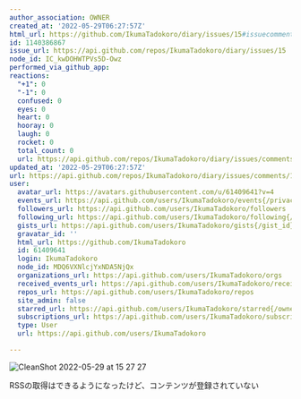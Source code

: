 ```yaml
---
author_association: OWNER
created_at: '2022-05-29T06:27:57Z'
html_url: https://github.com/IkumaTadokoro/diary/issues/15#issuecomment-1140386867
id: 1140386867
issue_url: https://api.github.com/repos/IkumaTadokoro/diary/issues/15
node_id: IC_kwDOHWTPVs5D-Owz
performed_via_github_app: 
reactions:
  "+1": 0
  "-1": 0
  confused: 0
  eyes: 0
  heart: 0
  hooray: 0
  laugh: 0
  rocket: 0
  total_count: 0
  url: https://api.github.com/repos/IkumaTadokoro/diary/issues/comments/1140386867/reactions
updated_at: '2022-05-29T06:27:57Z'
url: https://api.github.com/repos/IkumaTadokoro/diary/issues/comments/1140386867
user:
  avatar_url: https://avatars.githubusercontent.com/u/61409641?v=4
  events_url: https://api.github.com/users/IkumaTadokoro/events{/privacy}
  followers_url: https://api.github.com/users/IkumaTadokoro/followers
  following_url: https://api.github.com/users/IkumaTadokoro/following{/other_user}
  gists_url: https://api.github.com/users/IkumaTadokoro/gists{/gist_id}
  gravatar_id: ''
  html_url: https://github.com/IkumaTadokoro
  id: 61409641
  login: IkumaTadokoro
  node_id: MDQ6VXNlcjYxNDA5NjQx
  organizations_url: https://api.github.com/users/IkumaTadokoro/orgs
  received_events_url: https://api.github.com/users/IkumaTadokoro/received_events
  repos_url: https://api.github.com/users/IkumaTadokoro/repos
  site_admin: false
  starred_url: https://api.github.com/users/IkumaTadokoro/starred{/owner}{/repo}
  subscriptions_url: https://api.github.com/users/IkumaTadokoro/subscriptions
  type: User
  url: https://api.github.com/users/IkumaTadokoro

---
```

![CleanShot 2022-05-29 at 15 27 27](https://user-images.githubusercontent.com/61409641/170855310-26f9c3c7-709c-491a-b216-cd880489423f.png)

RSSの取得はできるようになったけど、コンテンツが登録されていない
